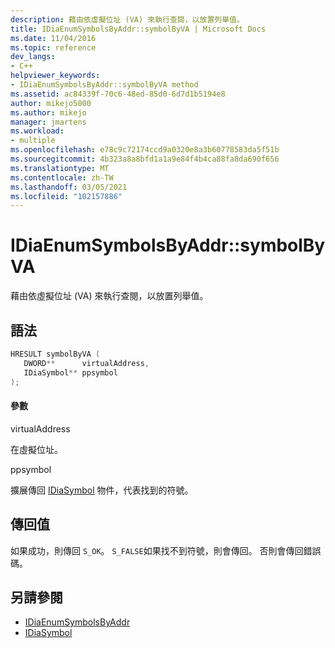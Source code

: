 ```yaml
---
description: 藉由依虛擬位址 (VA) 來執行查閱，以放置列舉值。
title: IDiaEnumSymbolsByAddr::symbolByVA | Microsoft Docs
ms.date: 11/04/2016
ms.topic: reference
dev_langs:
- C++
helpviewer_keywords:
- IDiaEnumSymbolsByAddr::symbolByVA method
ms.assetid: ac84339f-70c6-48ed-85d0-6d7d1b5194e8
author: mikejo5000
ms.author: mikejo
manager: jmartens
ms.workload:
- multiple
ms.openlocfilehash: e78c9c72174ccd9a0320e8a3b60778583da5f51b
ms.sourcegitcommit: 4b323a8a8bfd1a1a9e84f4b4ca88fa8da690f656
ms.translationtype: MT
ms.contentlocale: zh-TW
ms.lasthandoff: 03/05/2021
ms.locfileid: "102157886"
---
```

# <a name="idiaenumsymbolsbyaddrsymbolbyva"></a>IDiaEnumSymbolsByAddr::symbolByVA
藉由依虛擬位址 (VA) 來執行查閱，以放置列舉值。

## <a name="syntax"></a>語法

```C++
HRESULT symbolByVA ( 
   DWORD**      virtualAddress,
   IDiaSymbol** ppsymbol
);
```

#### <a name="parameters"></a>參數
 virtualAddress

在虛擬位址。

 ppsymbol

擴展傳回 [IDiaSymbol](../../debugger/debug-interface-access/idiasymbol.md) 物件，代表找到的符號。

## <a name="return-value"></a>傳回值
 如果成功，則傳回 `S_OK`。 `S_FALSE`如果找不到符號，則會傳回。 否則會傳回錯誤碼。

## <a name="see-also"></a>另請參閱
- [IDiaEnumSymbolsByAddr](../../debugger/debug-interface-access/idiaenumsymbolsbyaddr.md)
- [IDiaSymbol](../../debugger/debug-interface-access/idiasymbol.md)
